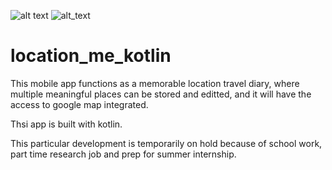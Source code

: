 ![alt text](https://img.shields.io/badge/kotlin-1.4.21--release--Studio4.1--1-green) 
![alt_text](https://img.shields.io/badge/requirements-API%2021%3A%20lolipop-ff69b4)
# location_me_kotlin

This mobile app functions as a memorable location travel diary, where multiple meaningful places can be stored and editted, and it will have the access to google map integrated.

Thsi app is built with kotlin.

This particular development is temporarily on hold because of school work, part time research job and prep for summer internship.
